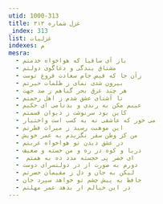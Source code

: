 ```yaml
---
utid: 1000-313
title: غزل شماره ۳۱۳
_index: 313
list: غزلیات
indexes: م
mesra:
  - باز آی ساقیا که هواخواه خدمتم
  - مشتاق بندگی و دعاگوی دولتم
  - زآن جا که فیض جام سعادت فروغ توست
  - بیرون شدی نمای ز ظلمات حیرتم
  - هر چند غرق بحر گناهم ز صد جهت
  - تا آشنای عشق شدم ز اهل رحمتم
  - عیبم مکن به رندی و بدنامی ای حکیم
  - کاین بود سرنوشت ز دیوان قسمتم
  - می خور که عاشقی نه به کسب است واختیار
  - این موهبت رسید ز میراث فطرتم
  - من کز وطن سفر نگزیدم به عمر خویش
  - در عشق دیدن تو هواخواه غربتم
  - دریا و کوه در ره و من خسته و ضعیف
  - ‌ ای خضر پی خجسته مدد ده به همتم
  - دورم به صورت از در دولتسرای دوست
  - لیکن به جان و دل ز مقیمان حضرتم
  - حافظ به پیش چشم تو خواهد سپرد جان
  - در این خیالم ار بدهد عمر مهلتم
---
```

